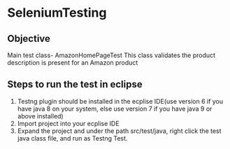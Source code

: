 # SeleniumTesting

## Objective
Main test class- AmazonHomePageTest
This class validates the product description is present for an Amazon product

## Steps to run the test in eclipse
1. Testng plugin should be installed in the ecplise IDE(use version 6 if you have java 8 on your system, else use version 7 if you have java 9 or above installed)
1. Import project into your ecplise IDE
1. Expand the project and under the path src/test/java, right click the test java class file, and run as Testng Test.
